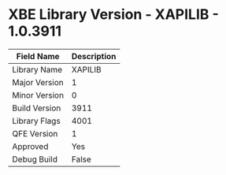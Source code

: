 # XBE Library Version - XAPILIB - 1.0.3911

| Field Name | Description |
|---|---|
| Library Name | XAPILIB |
| Major Version | 1 |
| Minor Version | 0 |
| Build Version | 3911 |
| Library Flags | 4001 |
| QFE Version | 1 |
| Approved | Yes |
| Debug Build | False |
